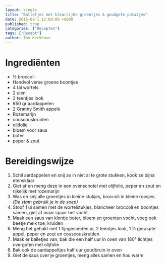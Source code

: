 ```yaml
---
layout: single
title: "Balletjes met kleurrijke groentjes & goudgele patatjes"
date: 2015-08-1 12:00:00 +0000
published: true
categories: ["Recepten"]
tags: ["Recept"]
author: Tom Kerkhove
---
```


# Ingrediënten

- ½ broccoli
- Handvol verse groene boontjes
- 4 tal wortels
- 2 uien
- 2 teentjes look
- 650 gr aardappelen
- 2 Granny Smith appels
- Rozemarijn
- couscouskruiden
- olijfolie
- bloem voor saus
- boter
- peper & zout
				
# Bereidingswijze

1. Schil aardappelen en snij ze in niet al te grote stukken, kook ze bijna etensklaar
2. Giet af en meng deze in een ovenschotel met olijfolie, peper en zout en rijkelijk met rozemarijn
3. Was en snij alle groentjes in kleine stukjes, broccoli in kleine roosjes. <i>(De stam gebruik je in de soep)</i>
4. Stoof 1 ui samen met de wortelstukjes, blancheer broccoli en boontjes samen, giet af maar spaar het vocht
5. Maak een saus van klontje boter, bloem en groenten vocht, voeg ook beetje melk toe, kruiden
6. Meng het gehakt met 1 fijngesneden ui, 2 teentjes look, 1 ½ geraspte appel, peper en zout en couscouskruiden
7. Maak er balletjes van, bak die een half uur in oven van 180° lichtjes overgoten met olijfolie
8. Bak ook de aardappeltjes half uur goudbruin in oven
9. Giet de saus over je groentjes, meng alles samen en hou warm